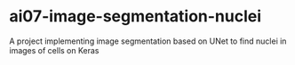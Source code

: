 # ai07-image-segmentation-nuclei
A project implementing image segmentation based on UNet to find nuclei in images of cells on Keras

